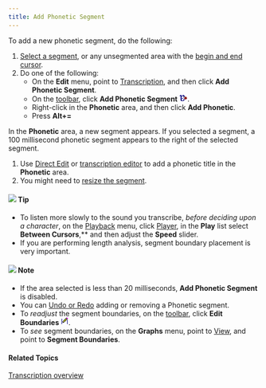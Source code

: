 ```yaml
---
title: Add Phonetic Segment
---
```


To add a new phonetic segment, do the following:

1. [Select a segment](../select-segment), or any unsegmented area with the [begin and end cursor](../../graphs/begin-end-cursors).
1. Do one of the following:
   * On the **Edit** menu, point to [Transcription](overview), and then click **Add Phonetic Segment**.
   * On the [toolbar](../../../toolbar/toolbar), click **Add Phonetic Segment** ![](../../../../images/057.png).
   * Right-click in the **Phonetic** area, and then click **Add Phonetic**.
   * Press **Alt+=**

In the **Phonetic** area, a new segment appears. If you selected a segment, a 100 millisecond phonetic segment appears to the right of the selected segment.

1. Use [Direct Edit](../direct-edit) or [transcription editor](editor) to add a phonetic title in the **Phonetic** area.
1. You might need to [resize the segment](../segment-resizing).

#### ![](../../../../images/001.png) **Tip**
- To listen more slowly to the sound you transcribe, *before deciding upon a character*, on the [Playback](../../playback/overview) menu, click [Player](../../playback/player), in the **Play** list select **Between Cursors**,** and then adjust the **Speed** slider.
- If you are performing length analysis, segment boundary placement is very important.

#### ![](../../../../images/001.png) **Note**
- If the area selected is less than 20 milliseconds, **Add Phonetic Segment** is disabled.
- You can [Undo or Redo](../undo-redo) adding or removing a Phonetic segment.
- To *readjust* the segment boundaries, on the [toolbar](../../../toolbar/toolbar), click **Edit Boundaries** ![](../../../../images/060.png).
- To *see* segment boundaries, on the **Graphs** menu, point to [View](../../graphs/view), and point to **Segment Boundaries**.

#### **Related Topics**
[Transcription overview](overview)